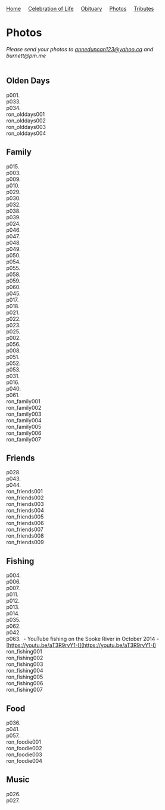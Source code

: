[Home](./README.md) &nbsp;&nbsp;&nbsp;&nbsp;[Celebration of Life](./celebration.md)  &nbsp;&nbsp;&nbsp;&nbsp;[Obituary](./obituary.md)  &nbsp;&nbsp;&nbsp;&nbsp;[Photos](./photos.md)  &nbsp;&nbsp;&nbsp;&nbsp;[Tributes](./tributes.md)
# Photos

_Please send your photos to anneduncan123@yahoo.ca and burnett@pm.me_<br><br>

## Olden Days

p001. <img src="./assets/ronduncan001.png" alt=""/><br>
p033. <img src="./assets/ronduncan033.png" alt=""/><br> 
p034. <img src="./assets/ronduncan034.png" alt=""/><br>
ron_olddays001 <img src="./assets/ron_olddays001.png" alt=""/><br>
ron_olddays002 <img src="./assets/ron_olddays002.png" alt=""/><br>
ron_olddays003 <img src="./assets/ron_olddays003.png" alt=""/><br>
ron_olddays004 <img src="./assets/ron_olddays004.png" alt=""/><br>

## Family

p015. <img src="./assets/ronduncan015.png" alt=""/><br>
p003. <img src="./assets/ronduncan003.png" alt=""/><br>
p009. <img src="./assets/ronduncan009.png" alt=""/><br>
p010. <img src="./assets/ronduncan010.png" alt=""/><br>
p029. <img src="./assets/ronduncan029.png" alt=""/><br>
p030. <img src="./assets/ronduncan030.png" alt=""/><br>
p032. <img src="./assets/ronduncan032.png" alt=""/><br>
p038. <img src="./assets/ronduncan038.png" alt=""/><br>
p039. <img src="./assets/ronduncan039.png" alt=""/><br>
p024. <img src="./assets/ronduncan024.png" alt=""/><br>
p046. <img src="./assets/ronduncan046.png" alt=""/><br>
p047. <img src="./assets/ronduncan047.png" alt=""/><br>
p048. <img src="./assets/ronduncan048.png" alt=""/><br>
p049. <img src="./assets/ronduncan049.png" alt=""/><br>
p050. <img src="./assets/ronduncan050.png" alt=""/><br>
p054. <img src="./assets/ronduncan054.png" alt=""/><br>
p055. <img src="./assets/ronduncan055.png" alt=""/><br>
p058. <img src="./assets/ronduncan058.png" alt=""/><br>
p059. <img src="./assets/ronduncan059.png" alt=""/><br>
p060. <img src="./assets/ronduncan060.png" alt=""/><br>
p045. <img src="./assets/ronduncan045.png" alt=""/><br>
p017. <img src="./assets/ronduncan017.png" alt=""/><br>
p018. <img src="./assets/ronduncan018.png" alt=""/><br> 
p021. <img src="./assets/ronduncan021.png" alt=""/><br>
p022. <img src="./assets/ronduncan022.png" alt=""/><br>
p023. <img src="./assets/ronduncan023.png" alt=""/><br> 
p025. <img src="./assets/ronduncan025.png" alt=""/><br>
p002. <img src="./assets/ronduncan002.png" alt=""/><br>
p056. <img src="./assets/ronduncan056.png" alt=""/><br>
p008. <img src="./assets/ronduncan008.png" alt=""/><br>
p051. <img src="./assets/ronduncan051.png" alt=""/><br>
p052. <img src="./assets/ronduncan052.png" alt=""/><br>
p053. <img src="./assets/ronduncan053.png" alt=""/><br>
p031. <img src="./assets/ronduncan031.png" alt=""/><br>
p016. <img src="./assets/ronduncan016.png" alt=""/><br>
p040. <img src="./assets/ronduncan040.png" alt=""/><br>
p061. <img src="./assets/ronduncan061.png" alt=""/><br>
ron_family001 <img src="./assets/ron_family001.png" alt=""/><br>
ron_family002 <img src="./assets/ron_family002.png" alt=""/><br>
ron_family003 <img src="./assets/ron_family003.png" alt=""/><br>
ron_family004 <img src="./assets/ron_family004.png" alt=""/><br>
ron_family005 <img src="./assets/ron_family005.png" alt=""/><br>
ron_family006 <img src="./assets/ron_family006.png" alt=""/><br>
ron_family007 <img src="./assets/ron_family007.png" alt=""/><br>

## Friends

p028. <img src="./assets/ronduncan028.png" alt=""/><br>
p043. <img src="./assets/ronduncan043.png" alt=""/><br>
p044. <img src="./assets/ronduncan044.png" alt=""/><br>
ron_friends001 <img src="./assets/ron_friends001.png" alt=""/><br>
ron_friends002 <img src="./assets/ron_friends002.png" alt=""/><br> 
ron_friends003 <img src="./assets/ron_friends003.png" alt=""/><br> 
ron_friends004 <img src="./assets/ron_friends004.png" alt=""/><br> 
ron_friends005 <img src="./assets/ron_friends005.png" alt=""/><br> 
ron_friends006 <img src="./assets/ron_friends006.png" alt=""/><br> 
ron_friends007 <img src="./assets/ron_friends007.png" alt=""/><br> 
ron_friends008 <img src="./assets/ron_friends008.png" alt=""/><br> 
ron_friends009 <img src="./assets/ron_friends009.png" alt=""/><br>  


## Fishing

p004. <img src="./assets/ronduncan004.png" alt=""/><br> 
p006. <img src="./assets/ronduncan006.png" alt=""/><br>
p007. <img src="./assets/ronduncan007.png" alt=""/><br>
p011. <img src="./assets/ronduncan011.png" alt=""/><br>
p012. <img src="./assets/ronduncan012.png" alt=""/><br>
p013. <img src="./assets/ronduncan013.png" alt=""/><br>
p014. <img src="./assets/ronduncan014.png" alt=""/><br> 
p035. <img src="./assets/ronduncan035.png" alt=""/><br>
p062. <img src="./assets/ronduncan062.png" alt=""/><br>
p042. <img src="./assets/ronduncan042.png" alt=""/><br>
p063. <img src="./assets/ronduncan063.png" alt=""/> - YouTube fishing on the Sooke River in October 2014 - [https://youtu.be/aT3R9rvY1-I](https://youtu.be/aT3R9rvY1-I)<br>
ron_fishing001 <img src="./assets/ron_fishing001.png" alt=""/><br>
ron_fishing002 <img src="./assets/ron_fishing002.png" alt=""/><br>
ron_fishing003 <img src="./assets/ron_fishing003.png" alt=""/><br>
ron_fishing004 <img src="./assets/ron_fishing004.png" alt=""/><br>
ron_fishing005 <img src="./assets/ron_fishing005.png" alt=""/><br>
ron_fishing006 <img src="./assets/ron_fishing006.png" alt=""/><br>
ron_fishing007 <img src="./assets/ron_fishing007.png" alt=""/><br>

## Food

p036. <img src="./assets/ronduncan036.png" alt=""/><br>
p041. <img src="./assets/ronduncan041.png" alt=""/><br>
p057. <img src="./assets/ronduncan057.png" alt=""/><br>
ron_foodie001 <img src="./assets/ron_foodie001.png" alt=""/><br>
ron_foodie002 <img src="./assets/ron_foodie002.png" alt=""/><br>
ron_foodie003 <img src="./assets/ron_foodie003.png" alt=""/><br>
ron_foodie004 <img src="./assets/ron_foodie004.png" alt=""/><br>

## Music

p026. <img src="./assets/ronduncan026.png" alt=""/><br>
p027. <img src="./assets/ronduncan027.png" alt=""/><br>








